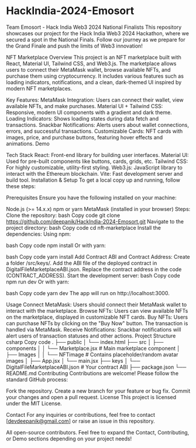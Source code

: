 # HackIndia-2024-Emosort
Team Emosort - Hack India Web3 2024 National Finalists This repository showcases our project for the Hack India Web3 2024 Hackathon, where we secured a spot in the National Finals. Follow our journey as we prepare for the Grand Finale and push the limits of Web3 innovation!



NFT Marketplace
Overview
This project is an NFT marketplace built with React, Material UI, Tailwind CSS, and Web3.js. The marketplace allows users to connect their MetaMask wallet, browse available NFTs, and purchase them using cryptocurrency. It includes various features such as loading indicators, notifications, and a clean, dark-themed UI inspired by modern NFT marketplaces.

Key Features:
MetaMask Integration: Users can connect their wallet, view available NFTs, and make purchases.
Material UI + Tailwind CSS: Responsive, modern UI components with a gradient and dark theme.
Loading Indicators: Shows loading states during data fetch and transactions.
Snackbar Notifications: Alerts users about wallet connections, errors, and successful transactions.
Customizable Cards: NFT cards with images, price, and purchase buttons, featuring hover effects and animations.
Demo

Tech Stack
React: Front-end library for building user interfaces.
Material UI: Used for pre-built components like buttons, cards, grids, etc.
Tailwind CSS: For highly customizable, utility-first styling.
Web3.js: JavaScript library to interact with the Ethereum blockchain.
Vite: Fast development server and build tool.
Installation & Setup
To get a local copy up and running, follow these steps:

Prerequisites
Ensure you have the following installed on your machine:

Node.js (>= 14.x.x)
npm or yarn
MetaMask (installed in your browser)
Steps:
Clone the repository:
bash
Copy code
git clone https://github.com/deepanik/HackIndia-2024-Emosort.git
Navigate to the project directory:
bash
Copy code
cd nft-marketplace
Install the dependencies:
Using npm:

bash
Copy code
npm install
Or with yarn:

bash
Copy code
yarn install
Add Contract ABI and Contract Address:
Create a folder /src/keys/.
Add the ABI file of the deployed contract in DigitalFileMarketplaceABI.json.
Replace the contract address in the code (CONTRACT_ADDRESS).
Start the development server:
bash
Copy code
npm run dev
Or with yarn:

bash
Copy code
yarn dev
The app will run on http://localhost:3000.

Usage
Connect MetaMask: Users should connect their MetaMask wallet to interact with the marketplace.
Browse NFTs: Users can view available NFTs on the marketplace, displayed in customizable NFT cards.
Buy NFTs: Users can purchase NFTs by clicking on the "Buy Now" button. The transaction is handled via MetaMask.
Receive Notifications: Snackbar notifications will alert users of transaction statuses and other actions.
Project Structure
csharp
Copy code
.
├── public
│   └── index.html
├── src
│   ├── components
│   │   └── Marketplace.jsx  # Main marketplace component
│   ├── Images
│   │   └── NFTimage          # Contains placeholder/random avatar images
│   ├── App.jsx
│   └── main.jsx
├── keys
│   └── DigitalFileMarketplaceABI.json  # Your contract ABI
├── package.json
└── README.md
Contributing
Contributions are welcome! Please follow the standard GitHub process:

Fork the repository.
Create a new branch for your feature or bug fix.
Commit your changes and open a pull request.
License
This project is licensed under the MIT License.

Contact
For any inquiries or contributions, feel free to contact [devdeepanik@gmail.com] or raise an issue in this repository.

All open-source contributors.
Feel free to expand the Contact, Contributing, or Demo sections depending on your project needs!
